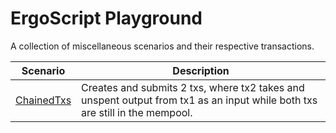 # ErgoScript Playground

A collection of miscellaneous scenarios and their respective transactions.

| Scenario       | Description                                                                                                                 |
|----------------|-----------------------------------------------------------------------------------------------------------------------------|
| [ChainedTxs](src/main/scala/scenarios/ChainedTxs.scala) | Creates and submits 2 txs, where tx2 takes and unspent output from tx1 as an input while both txs are still in the mempool. |